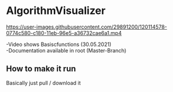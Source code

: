 # AlgorithmVisualizer


https://user-images.githubusercontent.com/29891200/120114578-0774c580-c180-11eb-96e5-a36732cae6a1.mp4


-Video shows Basiscfunctions (30.05.2021) </br>
-Documentation available in root (Master-Branch)

<h2>How to make it run</h2>
Basically just pull / download it
